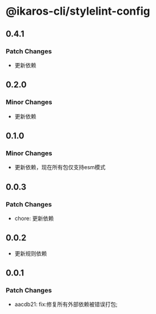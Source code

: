 # @ikaros-cli/stylelint-config

## 0.4.1

### Patch Changes

- 更新依赖

## 0.2.0

### Minor Changes

- 更新依赖

## 0.1.0

### Minor Changes

- 更新依赖，现在所有包仅支持esm模式

## 0.0.3

### Patch Changes

- chore: 更新依赖

## 0.0.2

- 更新规则依赖

## 0.0.1

### Patch Changes

- aacdb21: fix:修复所有外部依赖被错误打包;
